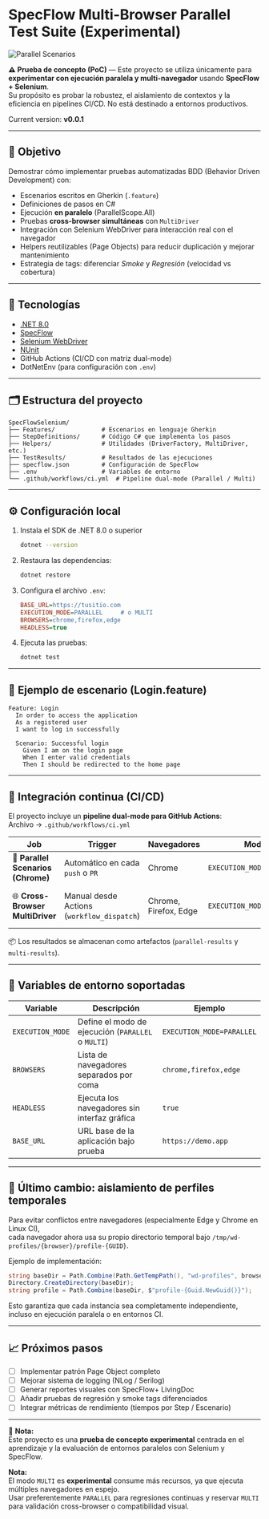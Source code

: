 ﻿# SpecFlow Multi-Browser Parallel Test Suite (Experimental)

![Parallel Scenarios](https://github.com/rubenlopez77/SpecFlowSelenium/actions/workflows/ci.yml/badge.svg)

**⚠️ Prueba de concepto (PoC)** — Este proyecto se utiliza únicamente para **experimentar con ejecución paralela y multi-navegador** usando **SpecFlow + Selenium**.  
Su propósito es probar la robustez, el aislamiento de contextos y la eficiencia en pipelines CI/CD. No está destinado a entornos productivos.

Current version: **v0.0.1**


---

## 🚀 Objetivo

Demostrar cómo implementar pruebas automatizadas BDD (Behavior Driven Development) con:

- Escenarios escritos en Gherkin (`.feature`)
- Definiciones de pasos en C#
- Ejecución **en paralelo** (ParallelScope.All)
- Pruebas **cross-browser simultáneas** con `MultiDriver`
- Integración con Selenium WebDriver para interacción real con el navegador
- Helpers reutilizables (Page Objects) para reducir duplicación y mejorar mantenimiento
- Estrategia de tags: diferenciar *Smoke* y *Regresión* (velocidad vs cobertura)

---

## 🧰 Tecnologías

- [.NET 8.0](https://dotnet.microsoft.com/)
- [SpecFlow](https://specflow.org/)
- [Selenium WebDriver](https://www.selenium.dev/)
- [NUnit](https://nunit.org/)
- GitHub Actions (CI/CD con matriz dual-mode)
- DotNetEnv (para configuración con `.env`)

---

## 🗂️ Estructura del proyecto

```
SpecFlowSelenium/
├── Features/             # Escenarios en lenguaje Gherkin
├── StepDefinitions/      # Código C# que implementa los pasos
├── Helpers/              # Utilidades (DriverFactory, MultiDriver, etc.)
├── TestResults/          # Resultados de las ejecuciones
├── specflow.json         # Configuración de SpecFlow
├── .env                  # Variables de entorno
└── .github/workflows/ci.yml  # Pipeline dual-mode (Parallel / Multi)
```

---

## ⚙️ Configuración local

1. Instala el SDK de .NET 8.0 o superior  
   ```bash
   dotnet --version
   ```

2. Restaura las dependencias:
   ```bash
   dotnet restore
   ```

3. Configura el archivo `.env`:
   ```ini
   BASE_URL=https://tusitio.com
   EXECUTION_MODE=PARALLEL     # o MULTI
   BROWSERS=chrome,firefox,edge
   HEADLESS=true
   ```

4. Ejecuta las pruebas:
   ```bash
   dotnet test
   ```

---

## 🧪 Ejemplo de escenario (Login.feature)

```gherkin
Feature: Login
  In order to access the application
  As a registered user
  I want to log in successfully

  Scenario: Successful login
    Given I am on the login page
    When I enter valid credentials
    Then I should be redirected to the home page
```

---

## 🔄 Integración continua (CI/CD)

El proyecto incluye un **pipeline dual-mode para GitHub Actions**:  
Archivo → `.github/workflows/ci.yml`

| Job | Trigger | Navegadores | Modo | Propósito |
|------|----------|--------------|--------|------------|
| 🧩 **Parallel Scenarios (Chrome)** | Automático en cada `push` o `PR` | Chrome | `EXECUTION_MODE=PARALLEL` | Validación rápida y ligera |
| 🌐 **Cross-Browser MultiDriver** | Manual desde Actions (`workflow_dispatch`) | Chrome, Firefox, Edge | `EXECUTION_MODE=MULTI` | Pruebas simultáneas cross-browser |

📦 Los resultados se almacenan como artefactos (`parallel-results` y `multi-results`).

---

## 🧩 Variables de entorno soportadas

| Variable | Descripción | Ejemplo |
|-----------|--------------|----------|
| `EXECUTION_MODE` | Define el modo de ejecución (`PARALLEL` o `MULTI`) | `EXECUTION_MODE=PARALLEL` |
| `BROWSERS` | Lista de navegadores separados por coma | `chrome,firefox,edge` |
| `HEADLESS` | Ejecuta los navegadores sin interfaz gráfica | `true` |
| `BASE_URL` | URL base de la aplicación bajo prueba | `https://demo.app` |

---

## 🔧 Último cambio: aislamiento de perfiles temporales

Para evitar conflictos entre navegadores (especialmente Edge y Chrome en Linux CI),  
cada navegador ahora usa su propio directorio temporal bajo `/tmp/wd-profiles/{browser}/profile-{GUID}`.

Ejemplo de implementación:

```csharp
string baseDir = Path.Combine(Path.GetTempPath(), "wd-profiles", browserName);
Directory.CreateDirectory(baseDir);
string profile = Path.Combine(baseDir, $"profile-{Guid.NewGuid()}");
```

Esto garantiza que cada instancia sea completamente independiente, incluso en ejecución paralela o en entornos CI.

---

## 📈 Próximos pasos

- [ ] Implementar patrón Page Object completo  
- [ ] Mejorar sistema de logging (NLog / Serilog)  
- [ ] Generar reportes visuales con SpecFlow+ LivingDoc  
- [ ] Añadir pruebas de regresión y smoke tags diferenciados  
- [ ] Integrar métricas de rendimiento (tiempos por Step / Escenario)

---

🧠 **Nota:**  
Este proyecto es una **prueba de concepto experimental** centrada en el aprendizaje y la evaluación de entornos paralelos con Selenium y SpecFlow.


**Nota:**  
El modo `MULTI` es **experimental** consume más recursos, ya que ejecuta múltiples navegadores en espejo.  
Usar preferentemente `PARALLEL` para regresiones continuas y reservar `MULTI` para validación cross-browser o compatibilidad visual.
